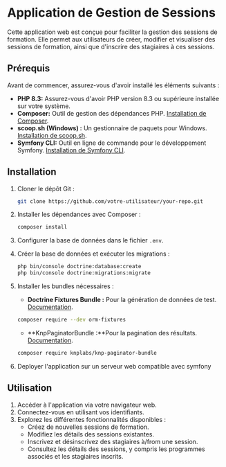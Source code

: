 # Application de Gestion de Sessions

Cette application web est conçue pour faciliter la gestion des sessions de formation. Elle permet aux utilisateurs de créer, modifier et visualiser des sessions de formation, ainsi que d'inscrire des stagiaires à ces sessions.

## Prérequis

Avant de commencer, assurez-vous d'avoir installé les éléments suivants :

- **PHP 8.3:** Assurez-vous d'avoir PHP version 8.3 ou supérieure installée sur votre système.
- **Composer:** Outil de gestion des dépendances PHP. [Installation de Composer](https://getcomposer.org/download/).
- **scoop.sh (Windows) :** Un gestionnaire de paquets pour Windows. [Installation de scoop.sh](https://scoop.sh/).
- **Symfony CLI:** Outil en ligne de commande pour le développement Symfony. [Installation de Symfony CLI](https://symfony.com/download).

## Installation

1. Cloner le dépôt Git :

    ```bash
    git clone https://github.com/votre-utilisateur/your-repo.git
    ```

2. Installer les dépendances avec Composer :

    ```bash
    composer install
    ```

3. Configurer la base de données dans le fichier `.env`.

4. Créer la base de données et exécuter les migrations :

    ```bash
    php bin/console doctrine:database:create
    php bin/console doctrine:migrations:migrate
    ```

5. Installer les bundles nécessaires :
   
   - **Doctrine Fixtures Bundle :** Pour la génération de données de test. [Documentation](https://symfony.com/doc/current/bundles/DoctrineFixturesBundle/index.html).
   ```bash
   composer require --dev orm-fixtures
    ```
    
   - **KnpPaginatorBundle :**Pour la pagination des résultats. [Documentation](https://github.com/KnpLabs/KnpPaginatorBundle).
   ```bash
   composer require knplabs/knp-paginator-bundle
    ```

6. Deployer l'application sur un serveur web compatible avec symfony

## Utilisation

1. Accéder à l'application via votre navigateur web.
2. Connectez-vous en utilisant vos identifiants.
3. Explorez les différentes fonctionnalités disponibles :
    - Créez de nouvelles sessions de formation.
    - Modifiez les détails des sessions existantes.
    - Inscrivez et désinscrivez des stagiaires à/from une session.
    - Consultez les détails des sessions, y compris les programmes associés et les stagiaires inscrits.